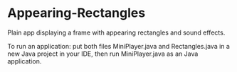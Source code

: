 # Appearing-Rectangles
Plain app displaying a frame with appearing rectangles and sound effects.


To run an application: put both files MiniPlayer.java and Rectangles.java in a new Java project in your IDE, then run MiniPlayer.java as an Java application.
